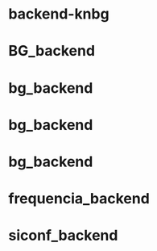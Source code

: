 # backend-knbg
# BG_backend
# bg_backend
# bg_backend
# bg_backend
# frequencia_backend
# siconf_backend
